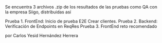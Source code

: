 Se encuentra 3 archivos .zip de los resultados de las pruebas como QA con la empresa Siigo, distribuidas así

Prueba 1. FrontEnd: Inicio de prueba E2E Crear clientes.
Prueba 2. Backend: Verificación de Endpoints en ReqRes
Prueba 3. FrontEnd reto recomendado

por Carlos Yesid Hernández Herrera
